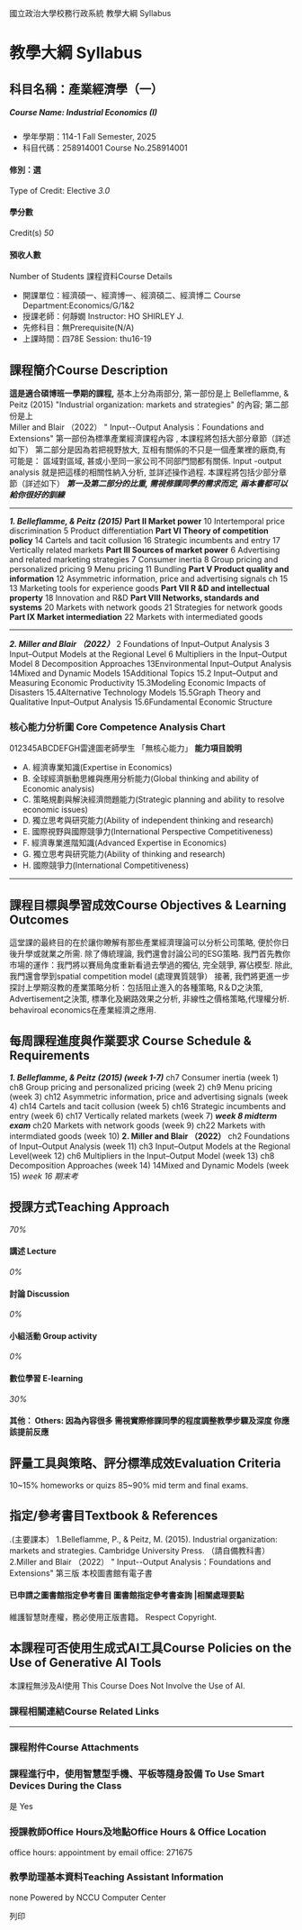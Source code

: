 國立政治大學校務行政系統 教學大綱 Syllabus
# 教學大綱 Syllabus
##  科目名稱：產業經濟學（一） 
#####  Course Name: Industrial Economics (I)
  * 學年學期：114-1 Fall Semester, 2025 
  * 科目代碼：258914001 Course No.258914001


#### 修別：選
Type of Credit: Elective 
_3.0_
#### 學分數
Credit(s)
_50_
#### 預收人數
Number of Students
課程資料Course Details
  * 開課單位：經濟碩一、經濟博一、經濟碩二、經濟博二 Course Department:Economics/G/1&2 
  * 授課老師：何靜嫺 Instructor: HO SHIRLEY J. 
  * 先修科目：無Prerequisite(N/A)
  * 上課時間：四78E Session: thu16-19


##  課程簡介Course Description
**這是適合碩博班一學期的課程,** 基本上分為兩部分, 第一部份是上 Belleflamme, & Peitz (2015) "Industrial organization: markets and strategies" 的內容; 第二部份是上   
Miller and Blair （2022） " Input--Output Analysis：Foundations and Extensions" 
第一部份為標準產業經濟課程內容 , 本課程將包括大部分章節（詳述如下）
第二部分是因為若把視野放大, 互相有關係的不只是一個產業裡的廠商,有可能是： 區域對區域, 甚或小至同一家公司不同部門間都有關係. Input -output analysis 就是把這樣的相關性納入分析, 並詳述操作過程. 本課程將包括少部分章節（詳述如下）
_**第一及第二部分的比重, 需視修課同學的需求而定, 兩本書都可以給你很好的訓練**_
***********************************
**_1. Belleflamme, & Peitz (2015)_**
**Part II Market power**
10 Intertemporal price discrimination
5 Product differentiation
**Part VI Theory of competition policy**
14 Cartels and tacit collusion
16 Strategic incumbents and entry
17 Vertically related markets
**Part III Sources of market power**
6 Advertising and related marketing strategies
7 Consumer inertia
8 Group pricing and personalized pricing
9 Menu pricing
11 Bundling
**Part V Product quality and information**
12 Asymmetric information, price and advertising signals ch 15
13 Marketing tools for experience goods
**Part VII R &D and intellectual property**
18 Innovation and R&D
**Part VIII Networks, standards and systems**
20 Markets with network goods
21 Strategies for network goods
**Part IX Market intermediation**
22 Markets with intermediated goods
********************************
**_2. Miller and Blair （2022）_**
2 Foundations of Input–Output Analysis
3 Input–Output Models at the Regional Level
6 Multipliers in the Input–Output Model
8 Decomposition Approaches 
13Environmental Input–Output Analysis 
14Mixed and Dynamic Models
15Additional Topics
15.2 Input–Output and Measuring Economic Productivity
15.3Modeling Economic Impacts of Disasters 
15.4Alternative Technology Models
15.5Graph Theory and Qualitative Input–Output Analysis
15.6Fundamental Economic Structure 
###  核心能力分析圖 Core Competence Analysis Chart
012345ABCDEFGH雷達圖老師學生
「無核心能力」 
**能力項目說明**
  * A. 經濟專業知識(Expertise in Economics)
  * B. 全球經濟脈動思維與應用分析能力(Global thinking and ability of Economic analysis)
  * C. 策略規劃與解決經濟問題能力(Strategic planning and ability to resolve economic issues)
  * D. 獨立思考與研究能力(Ability of independent thinking and research)
  * E. 國際視野與國際競爭力(International Perspective Competitiveness)
  * F. 經濟專業進階知識(Advanced Expertise in Economics)
  * G. 獨立思考與研究能力(Ability of thinking and research)
  * H. 國際競爭力(International Competitiveness)


* * *
##  課程目標與學習成效Course Objectives & Learning Outcomes 
這堂課的最終目的在於讓你瞭解有那些產業經濟理論可以分析公司策略, 便於你日後升學或就業之所需. 除了傳統理論, 我們還會討論公司的ESG策略. 
我門首先教你市場的運作：我門將以賽局角度重新看過去學過的獨佔, 完全競爭, 寡佔模型. 除此, 我門還會學到spatial competition model (處理異質競爭）
接著, 我們將更進一步探討上學期沒教的產業策略分析：包括阻止進入的各種策略, R＆D之決策, Advertisement之決策, 標準化及網路效果之分析, 非線性之價格策略,代理權分析. behaviroal economics在產業經濟之應用.
##  每周課程進度與作業要求 Course Schedule & Requirements
**_1. Belleflamme, & Peitz (2015) (week 1-7)_**
ch7 Consumer inertia (week 1)
ch8 Group pricing and personalized pricing (week 2)
ch9 Menu pricing (week 3)
ch12 Asymmetric information, price and advertising signals (week 4)
ch14 Cartels and tacit collusion (week 5)
ch16 Strategic incumbents and entry (week 6)
ch17 Vertically related markets (week 7)
**_week 8 midterm exam_**
ch20 Markets with network goods (week 9)
ch22 Markets with intermdiated goods (week 10)
**2. Miller and Blair （2022）**
ch2 Foundations of Input–Output Analysis (week 11)
ch3 Input–Output Models at the Regional Level(week 12)
ch6 Multipliers in the Input–Output Model (week 13)
ch8 Decomposition Approaches (week 14)
14Mixed and Dynamic Models (week 15)
_week 16 期末考_
##  授課方式Teaching Approach
_70%_
####  講述 Lecture
_0%_
####  討論 Discussion
_0%_
####  小組活動 Group activity
_0%_
####  數位學習 E-learning
_30%_
####  其他： Others: 因為內容很多 需視實際修課同學的程度調整教學步驟及深度 你應該提前反應 
##  評量工具與策略、評分標準成效Evaluation Criteria
10~15% homeworks or quizs
85~90% mid term and final exams.
##  指定/參考書目Textbook & References
.(主要課本）
1.Belleflamme, P., & Peitz, M. (2015). Industrial organization: markets and strategies. Cambridge University Press. （請自備教科書）
2.Miller and Blair （2022） " Input--Output Analysis：Foundations and Extensions"  第三版 本校圖書館有電子書
####  已申請之圖書館指定參考書目  圖書館指定參考書查詢 |相關處理要點
維護智慧財產權，務必使用正版書籍。 Respect Copyright.
##  本課程可否使用生成式AI工具Course Policies on the Use of Generative AI Tools
本課程無涉及AI使用 This Course Does Not Involve the Use of AI.
###  課程相關連結Course Related Links
* * *
###  課程附件Course Attachments
###  課程進行中，使用智慧型手機、平板等隨身設備 To Use Smart Devices During the Class
是  Yes
###  授課教師Office Hours及地點Office Hours & Office Location
office hours: appointment by email
office: 271675
###  教學助理基本資料Teaching Assistant Information
none
Powered by NCCU Computer Center
  
列印
